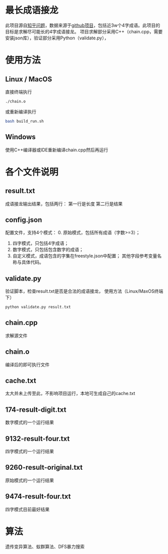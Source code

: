 # 最长成语接龙
此项目源自[知乎问题](https://www.zhihu.com/question/659421716/answer/3539132943)，数据来源于[github项目](https://github.com/crazywhalecc/idiom-database)，包括近3w个4字成语。此项目的目标是求解尽可能长的4字成语接龙。
项目求解部分采用C++（chain.cpp，需要安装json库），验证部分采用Python（validate.py），
# 使用方法
## Linux / MacOS
直接终端执行
```bash
./chain.o
```
或重新编译执行
```bash
bash build_run.sh
```
## Windows
使用C++编译器或IDE重新编译chain.cpp然后再运行
# 各个文件说明
## result.txt
成语接龙输出结果，包括两行：
第一行是长度
第二行是结果
## config.json
配置文件，支持4个模式：
0. 原始模式，包括所有成语（字数>=3）；
1. 四字模式，只包括4字成语；
2. 数字模式，只包括包含数字的成语；
3. 自定义模式，成语包含的字集在freestyle.json中配置；
其他字段参考变量名称与具体代码。
## validate.py
验证脚本，检查result.txt是否是合法的成语接龙，
使用方法（Linux/MaxOS终端下）
```bash
python validate.py result.txt
```
## chain.cpp
求解源文件
## chain.o
编译后的即可执行文件
## cache.txt
太大并未上传至此，不影响项目运行，本地可生成自己的cache.txt
## 174-result-digit.txt
数字模式的一个运行结果
## 9132-result-four.txt
四字模式的一个运行结果
## 9260-result-original.txt
原始模式的一个运行结果
## 9474-result-four.txt
四字模式目前最好结果
# 算法
遗传变异算法、蚁群算法、DFS暴力搜索

